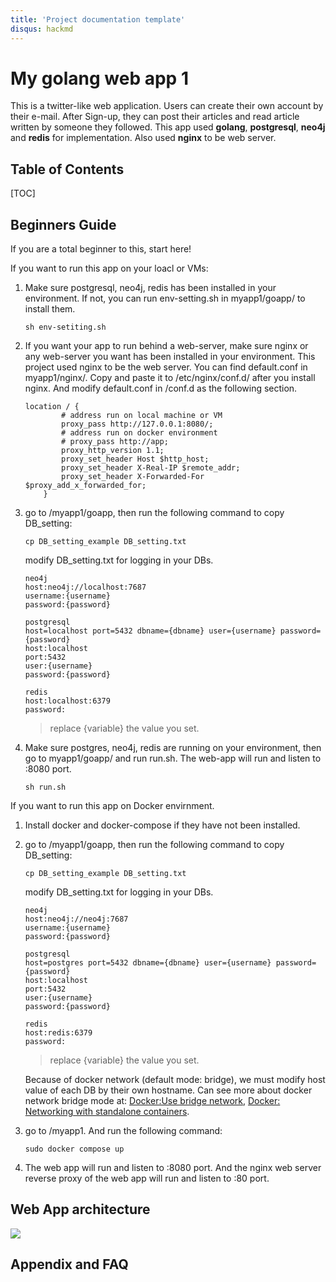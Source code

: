 ```yaml
---
title: 'Project documentation template'
disqus: hackmd
---
```


My golang web app 1
===
This is a twitter-like web application.
Users can create their own account by their e-mail.
After Sign-up, they can post their articles and read article written by someone they followed.
This app used **golang**, **postgresql**, **neo4j** and **redis** for implementation.
Also used **nginx** to be web server.

## Table of Contents

[TOC]

## Beginners Guide

If you are a total beginner to this, start here!

If you want to run this app on your loacl or VMs:
1. Make sure postgresql, neo4j, redis has been installed in your environment. If not, you can run env-setting.sh in myapp1/goapp/ to install them.
    ```
    sh env-setiting.sh
    ```
2. If you want your app to run behind a web-server, make sure nginx or any web-server you want has been installed in your environment. This project used nginx to be the web server. You can find default.conf in myapp1/nginx/. Copy and paste it to /etc/nginx/conf.d/ after you install nginx. And modify default.conf in /conf.d as the following section. 
    ```gherkin=
    location / {
            # address run on local machine or VM
            proxy_pass http://127.0.0.1:8080/;
            # address run on docker environment 
            # proxy_pass http://app;
            proxy_http_version 1.1;
            proxy_set_header Host $http_host;
            proxy_set_header X-Real-IP $remote_addr;
            proxy_set_header X-Forwarded-For $proxy_add_x_forwarded_for;
        }
    ```
3. go to /myapp1/goapp, then run the following command to copy DB_setting:
    ```
    cp DB_setting_example DB_setting.txt
    ```
   modify DB_setting.txt for logging in your DBs.
    ```gherkin=
    neo4j
    host:neo4j://localhost:7687
    username:{username}
    password:{password}

    postgresql
    host=localhost port=5432 dbname={dbname} user={username} password={password}
    host:localhost
    port:5432
    user:{username}
    password:{password}

    redis
    host:localhost:6379
    password:
    ```
    > replace {variable} the value you set.
4. Make sure postgres, neo4j, redis are running on your environment, then go to myapp1/goapp/ and run run.sh. The web-app will run and listen to :8080 port.
    ```
    sh run.sh
    ```


If you want to run this app on Docker envirnment.
1. Install docker and docker-compose if they have not been installed.
2. go to /myapp1/goapp, then run the following command to copy DB_setting:
    ```
    cp DB_setting_example DB_setting.txt
    ```
   modify DB_setting.txt for logging in your DBs.
    ```gherkin=
    neo4j
    host:neo4j://neo4j:7687
    username:{username}
    password:{password}

    postgresql
    host=postgres port=5432 dbname={dbname} user={username} password={password}
    host:localhost
    port:5432
    user:{username}
    password:{password}

    redis
    host:redis:6379
    password:
    ```
    > replace {variable} the value you set.
    
    Because of docker network (default mode: bridge), we must modify host value of each DB by their own hostname. Can see more about docker network bridge mode at: [Docker:Use bridge network](https://docs.docker.com/network/bridge/), [Docker: Networking with standalone containers](https://docs.docker.com/network/network-tutorial-standalone/).
3. go to /myapp1. And run the following command:
    ```
    sudo docker compose up
    ```
4. The web app will run and listen to :8080 port. And the nginx web server reverse proxy of the web app will run and listen to :80 port.

Web App architecture
---
![](https://i.imgur.com/QvnkgoC.png)


## Appendix and FAQ


